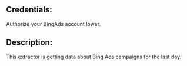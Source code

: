 ## Credentials:
Authorize your BingAds account lower.

## Description:
This extractor is getting data about Bing Ads campaigns for the last day.